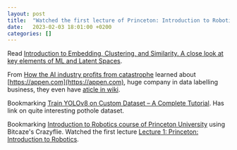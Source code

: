 ```yaml
---
layout: post
title:  "Watched the first lecture of Princeton: Introduction to Robotics"
date:   2023-02-03 18:01:00 +0200
categories: []
---
```

Read [Introduction to Embedding, Clustering, and Similarity. A close look at key elements of ML and Latent Spaces](https://towardsdatascience.com/introduction-to-embedding-clustering-and-similarity-11dd80b00061).

From [How the AI industry profits from catastrophe](https://www.technologyreview.com/2022/04/20/1050392/ai-industry-appen-scale-data-labels/) learned about [https://appen.com](https://appen.com), huge company in data labelling business, they even have [aticle in wiki](https://en.wikipedia.org/wiki/Appen_(company)).

Bookmarking [Train YOLOv8 on Custom Dataset – A Complete Tutorial](https://learnopencv.com/train-yolov8-on-custom-dataset/). Has link on quite interesting pothole dataset.

Bookmarking [Introduction to Robotics course of Princeton University](https://irom-lab.princeton.edu/intro-to-robotics/) using Bitcaze's Crazyflie. Watched the first lecture [Lecture 1: Princeton: Introduction to Robotics](https://www.youtube.com/watch?v=e4jow5O3JT8).
